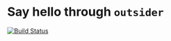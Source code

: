 # Say hello through `outsider`
[![Build Status](https://travis-ci.org/DomBennett/om..hello.world.svg?branch=master)](https://travis-ci.org/DomBennett/om..hello.world)
